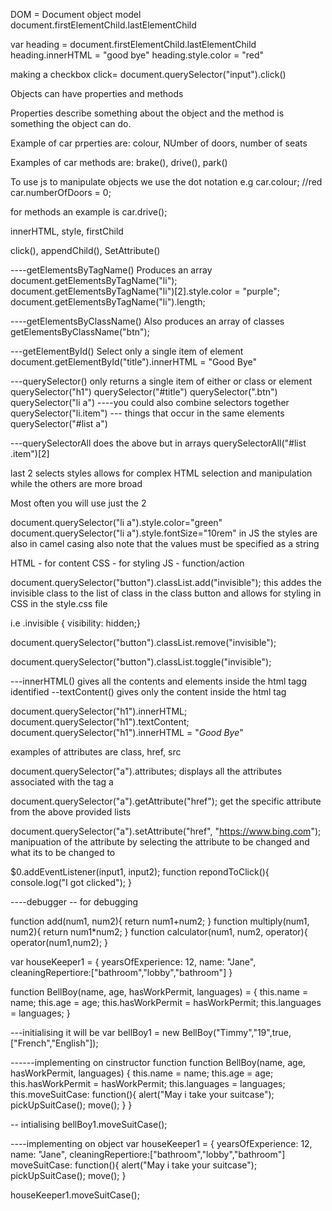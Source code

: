 DOM = Document object model
document.firstElementChild.lastElementChild

<!-- Editing HTML with js -->
var heading = document.firstElementChild.lastElementChild
 heading.innerHTML = "good bye"
 heading.style.color = "red"

<!-- you could also make it do things -->
making a checkbox click= document.querySelector("input").click()

Objects can have properties and methods

Properties describe something about the object and the method is something the object can do.

Example of car prperties are:
colour, NUmber of doors, number of seats

Examples of car methods are:
brake(), drive(), park()

To use js to manipulate objects we use the dot notation e.g
car.colour; //red
car.numberOfDoors = 0;

for methods an example is
car.drive();

<!-- some HTML properties for a button  -->
innerHTML, style, firstChild

<!-- Some methods for a button are-->
click(), appendChild(), SetAttribute()


<!-- SELECTING ELEMENTS JS -->
----getElementsByTagName()    Produces an array 
document.getElementsByTagName("li");
document.getElementsByTagName("li")[2].style.color = "purple";
document.getElementsByTagName("li").length;

----getElementsByClassName()   Also produces an array of classes
getElementsByClassName("btn");

---getElementById()  Select only a single item of element
document.getElementById("title").innerHTML = "Good Bye"

---querySelector()  only returns a single item of either or class or element
querySelector("h1")
querySelector("#title")
querySelector(".btn")
querySelector("li a") ----you could also combine selectors together
querySelector("li.item") --- things that occur in the same elements
querySelector("#list a")

---querySelectorAll does the above but in arrays
querySelectorAll("#list .item")[2]


last 2 selects styles allows for complex HTML selection and manipulation while the others are more broad

Most often you will use just the 2


<!-- Manipulation CSS using JS -->
document.querySelector("li a").style.color="green"
document.querySelector("li a").style.fontSize="10rem"  in JS the styles are also in camel casing also note that the values must be specified as a string

<!-- Seperation of content -->
HTML - for content
CSS - for styling
JS - function/action

document.querySelector("button").classList.add("invisible");  this addes the invisible class to the list of class in the class button and allows for styling in CSS in the style.css file

i.e .invisible { visibility: hidden;}

document.querySelector("button").classList.remove("invisible");

document.querySelector("button").classList.toggle("invisible");

<!-- Text Manipulation -->
---innerHTML()  gives all the contents and elements inside the html tagg identified
--textContent() gives only the content inside the html tag

document.querySelector("h1").innerHTML;
document.querySelector("h1").textContent;
document.querySelector("h1").innerHTML = "<em>Good Bye</em>"

<!-- Attribute manipulation -->
examples of attributes are class, href, src 

document.querySelector("a").attributes;   displays all the attributes associated with the tag a

document.querySelector("a").getAttribute("href");  get the specific attribute from the above provided lists

document.querySelector("a").setAttribute("href", "https://www.bing.com");  manipuation of the attribute by selecting the attribute to be changed and what its to be changed to


<!-- Advance JS and DOM -->
$0.addEventListener(input1, input2);
function repondToClick(){
    console.log("I got clicked");
}


----debugger -- for debugging

<!-- Higher Order Functions: are functions that can take other functions as inputs. -->

function add(num1, num2){
    return num1+num2;
}
function multiply(num1, num2){
    return num1*num2;
}
function calculator(num1, num2, operator){
    operator(num1,num2);
}

<!-- Objects -->
var houseKeeper1 = {
    yearsOfExperience: 12,
    name: "Jane",
    cleaningRepertiore:["bathroom","lobby","bathroom"]
}

<!-- constructor functions (Note the function naming, this is how we identify constructor functions)-->
function BellBoy(name, age, hasWorkPermit, languages) = {
    this.name = name;
    this.age = age;
    this.hasWorkPermit = hasWorkPermit;
    this.languages = languages;
}


---initialising it will be
var bellBoy1 = new BellBoy("Timmy","19",true,["French","English"]);

<!-- Methods i.e functions inside objects/constructor function  -->
------implementing on cinstructor function
function BellBoy(name, age, hasWorkPermit, languages) {
    this.name = name;
    this.age = age;
    this.hasWorkPermit = hasWorkPermit;
    this.languages = languages;
    this.moveSuitCase: function(){
        alert("May i take your suitcase");
        pickUpSuitCase();
        move();
    }
}

-- intialising
bellBoy1.moveSuitCase();

----implementing on object
var houseKeeper1 = {
    yearsOfExperience: 12,
    name: "Jane",
    cleaningRepertiore:["bathroom","lobby","bathroom"]
    moveSuitCase: function(){
        alert("May i take your suitcase");
        pickUpSuitCase();
        move();
    }

houseKeeper1.moveSuitCase();
